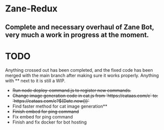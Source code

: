 # Zane-Redux

<h2>Complete and necessary overhaul of Zane Bot, very much a work in progress at the moment.</h2>

# TODO
Anything crossed out has been completed, and the fixed code has been merged with the main branch after making sure it works properly.
Anything with ** next to it is still a WIP.

<ul>
  <li><s>Run node deploy-command.js to register new commands.</s></li>
  <li><s>Change image generation code in cat.js from `https://cataas.com/c` to: `https://cataas.com/c?${Date.now()}`</s></li>
  <li>Find faster method for cat image generation**</li>
  <li><s>Finish embed for ping command</s></li>
  <li>Fix embed for ping command</li>
  <li>Finish and fix docker for bot hosting</li>
</ul>
